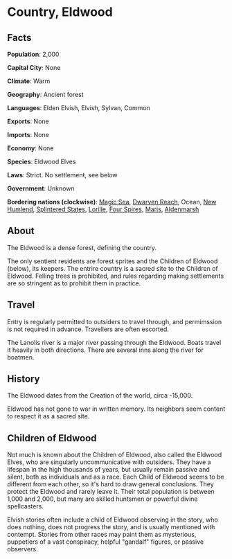 # Country, Eldwood

## Facts
**Population**: 2,000

**Capital City**: None

**Climate**: Warm

**Geography**: Ancient forest

**Languages**: Elden Elvish, Elvish, Sylvan, Common

**Exports**: None

**Imports**: None

**Economy**: None

**Species**: Eldwood Elves

**Laws**: Strict. No settlement, see below

**Government**: Unknown

**Bordering nations (clockwise)**: [Magic Sea](magic_sea.md), [Dwarven Reach](dwarven_reach.md), Ocean, [New Humlend](new_humlend.md), [Splintered States](splintered_states.md), [Lorille](lorille.md), [Four Spires](four_spires.md), [Maris](maris.md), [Aldenmarsh](aldenmarsh.md)

## About
The Eldwood is a dense forest, defining the country.

The only sentient residents are forest sprites and the Children of Eldwood (below), its keepers. The entrire country is a sacred site to the Children of Eldwood. Felling trees is prohibited, and rules regarding making settlements are so stringent as to prohibit them in practice.

## Travel
Entry is regularly permitted to outsiders to travel through, and permimssion is not required in advance. Travellers are often escorted.

The Lanolis river is a major river passing through the Eldwood. Boats travel it heavily in both directions. There are several inns along the river for boatmen.

## History
The Eldwood dates from the Creation of the world, circa -15,000.

Eldwood has not gone to war in written memory. Its neighbors seem content to respect it as a sacred site.

## Children of Eldwood
Not much is known about the Children of Eldwood, also called the Eldwood Elves, who are singularly uncommunicative with outsiders. They have a lifespan in the high thousands of years, but usually remain passive and silent, both as individuals and as a race. Each Child of Eldwood seems to be different from each other, so it's hard to draw general conclusions. They protect the Eldwood and rarely leave it. Their total population is between 1,000 and 2,000, but many are skilled huntsmen or powerful divine spellcasters.

Elvish stories often include a child of Eldwood observing in the story, who does nothing, does not progress the story, and is usually mentioned with contempt. Stories from other races may paint them as mysterious, puppetiers of a vast conspiracy, helpful "gandalf" figures, or passive observers.
